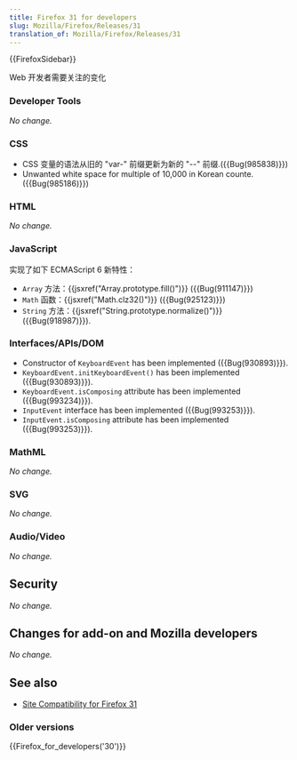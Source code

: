 ```yaml
---
title: Firefox 31 for developers
slug: Mozilla/Firefox/Releases/31
translation_of: Mozilla/Firefox/Releases/31
---
```

{{FirefoxSidebar}}

Web 开发者需要关注的变化

### Developer Tools

_No change._

### CSS

- CSS 变量的语法从旧的 "var-" 前缀更新为新的 "--" 前缀.({{Bug(985838)}})
- Unwanted white space for multiple of 10,000 in Korean counte.({{Bug(985186)}})

### HTML

_No change._

### JavaScript

实现了如下 ECMAScript 6 新特性：

- `Array` 方法：{{jsxref("Array.prototype.fill()")}} ({{Bug(911147)}})
- `Math` 函数：{{jsxref("Math.clz32()")}} ({{Bug(925123)}})
- `String` 方法：{{jsxref("String.prototype.normalize()")}} ({{Bug(918987)}}).

### Interfaces/APIs/DOM

- Constructor of `KeyboardEvent` has been implemented ({{Bug(930893)}}).
- `KeyboardEvent.initKeyboardEvent()` has been implemented ({{Bug(930893)}}).
- `KeyboardEvent.isComposing` attribute has been implemented ({{Bug(993234)}}).
- `InputEvent` interface has been implemented ({{Bug(993253)}}).
- `InputEvent.isComposing` attribute has been implemented ({{Bug(993253)}}).

### MathML

_No change._

### SVG

_No change._

### Audio/Video

_No change._

## Security

_No change._

## Changes for add-on and Mozilla developers

_No change._

## See also

- [Site Compatibility for Firefox 31](/en-US/docs/Mozilla/Firefox/Releases/31/Site_Compatibility)

### Older versions

{{Firefox_for_developers('30')}}
